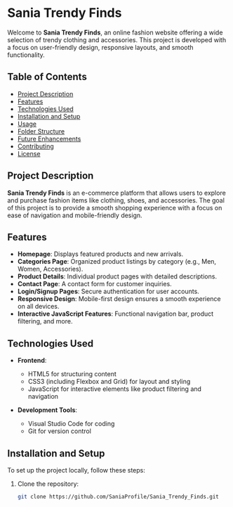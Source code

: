 # Sania Trendy Finds

Welcome to **Sania Trendy Finds**, an online fashion website offering a wide selection of trendy clothing and accessories. This project is developed with a focus on user-friendly design, responsive layouts, and smooth functionality.

## Table of Contents
- [Project Description](#project-description)
- [Features](#features)
- [Technologies Used](#technologies-used)
- [Installation and Setup](#installation-and-setup)
- [Usage](#usage)
- [Folder Structure](#folder-structure)
- [Future Enhancements](#future-enhancements)
- [Contributing](#contributing)
- [License](#license)

## Project Description

**Sania Trendy Finds** is an e-commerce platform that allows users to explore and purchase fashion items like clothing, shoes, and accessories. The goal of this project is to provide a smooth shopping experience with a focus on ease of navigation and mobile-friendly design.

## Features
- **Homepage**: Displays featured products and new arrivals.
- **Categories Page**: Organized product listings by category (e.g., Men, Women, Accessories).
- **Product Details**: Individual product pages with detailed descriptions.
- **Contact Page**: A contact form for customer inquiries.
- **Login/Signup Pages**: Secure authentication for user accounts.
- **Responsive Design**: Mobile-first design ensures a smooth experience on all devices.
- **Interactive JavaScript Features**: Functional navigation bar, product filtering, and more.

## Technologies Used

- **Frontend**: 
  - HTML5 for structuring content
  - CSS3 (including Flexbox and Grid) for layout and styling
  - JavaScript for interactive elements like product filtering and navigation

- **Development Tools**:
  - Visual Studio Code for coding
  - Git for version control

## Installation and Setup

To set up the project locally, follow these steps:

1. Clone the repository:

   ```bash
   git clone https://github.com/SaniaProfile/Sania_Trendy_Finds.git
